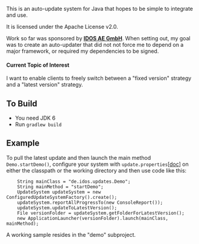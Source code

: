 This is an auto-update system for Java that hopes to be simple to integrate and use.

It is licensed under the Apache License v2.0.

Work so far was sponsored by **[IDOS AE GmbH](http://www.idos.de)**.
When setting out, my goal was to create an auto-updater that did not not force me to depend on a major framework, or required my dependencies to be signed.

#### Current Topic of Interest
I want to enable clients to freely switch between a "fixed version" strategy and a "latest version" strategy.

## To Build
* You need JDK 6
* Run ``gradlew build``

## Example

To pull the latest update and then launch the main method ``Demo.startDemo()``, configure your system with ``update.properties``[[doc](https://github.com/UrsKR/updates-r-simple/blob/master/core/src/test/resources/sample.properties)] on either the classpath or the working directory and then use code like this:

```
    String mainClass = "de.idos.updates.Demo";
    String mainMethod = "startDemo";
    UpdateSystem updateSystem = new ConfiguredUpdateSystemFactory().create();
    updateSystem.reportAllProgressTo(new ConsoleReport());
    updateSystem.updateToLatestVersion();
    File versionFolder = updateSystem.getFolderForLatestVersion();
    new ApplicationLauncher(versionFolder).launch(mainClass, mainMethod);
```

A working sample resides in the "demo" subproject.